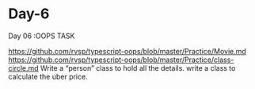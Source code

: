 # Day-6

Day 06 :OOPS TASK 



https://github.com/rvsp/typescript-oops/blob/master/Practice/Movie.md
https://github.com/rvsp/typescript-oops/blob/master/Practice/class-circle.md
Write a “person” class to hold all the details.
write a class to calculate the uber price.

